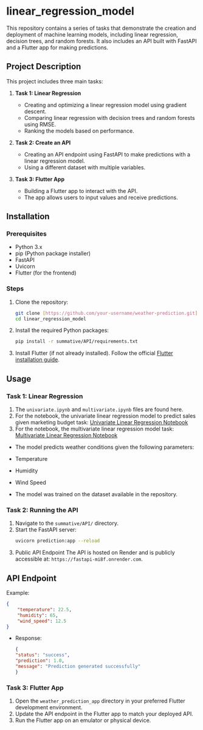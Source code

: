 # linear_regression_model

This repository contains a series of tasks that demonstrate the creation and deployment of machine learning models, including linear regression, decision trees, and random forests. It also includes an API built with FastAPI and a Flutter app for making predictions.

## Project Description

This project includes three main tasks:

1. **Task 1: Linear Regression**
    - Creating and optimizing a linear regression model using gradient descent.
    - Comparing linear regression with decision trees and random forests using RMSE.
    - Ranking the models based on performance.

2. **Task 2: Create an API**
    - Creating an API endpoint using FastAPI to make predictions with a linear regression model.
    - Using a different dataset with multiple variables.

3. **Task 3: Flutter App**
    - Building a Flutter app to interact with the API.
    - The app allows users to input values and receive predictions.

## Installation

### Prerequisites

- Python 3.x
- pip (Python package installer)
- FastAPI
- Uvicorn
- Flutter (for the frontend)

### Steps

1. Clone the repository:
    ```sh
    git clone [https://github.com/your-username/weather-prediction.git](https://github.com/Umutoniwasepie/linear_regression_model.git)
    cd linear_regression_model
    ```

2. Install the required Python packages:
    ```sh
    pip install -r summative/API/requirements.txt
    ```

3. Install Flutter (if not already installed). Follow the official [Flutter installation guide](https://flutter.dev/docs/get-started/install).

## Usage

### Task 1: Linear Regression

1. The `univariate.ipynb` and `multivariate.ipynb` files are found here.
2. For the notebook, the univariate linear regression model to predict sales given marketing budget task: [Univariate Linear Regression Notebook](Summative/linear_regression/univariate.ipynb)
3. For the notebook, the multivariate linear regression model task: [Multivariate Linear Regression Notebook](Summative/linear_regression/multivariate.ipynb)
 - The model predicts weather conditions given the following parameters:
  - Temperature
  - Humidity
  - Wind Speed

 - The model was trained on the dataset available in the repository.

### Task 2: Running the API

1. Navigate to the `summative/API/` directory.
2. Start the FastAPI server:
    ```sh
    uvicorn prediction:app --reload
    ```
3. Public API Endpoint
The API is hosted on Render and is publicly accessible at: `https://fastapi-mi8f.onrender.com`.

## API Endpoint
Example:
```json
{
    "temperature": 22.5,
    "humidity": 65,
    "wind_speed": 12.5
}
 ```

 - Response:
    ```json
    {
    "status": "success",
    "prediction": 1.0,
    "message": "Prediction generated successfully"
    }
   
    ```

### Task 3: Flutter App

1. Open the `weather_prediction_app` directory in your preferred Flutter development environment.
2. Update the API endpoint in the Flutter app to match your deployed API.
3. Run the Flutter app on an emulator or physical device.
